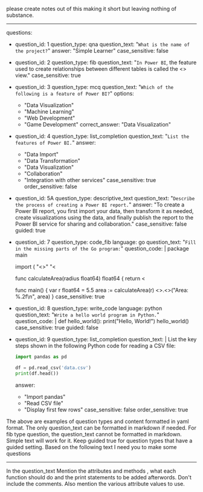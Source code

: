 please create notes out of this making it short but leaving nothing of substance. 

___

questions:
  - question_id: 1
    question_type: qna
    question_text: "`What is the name of the project?`"
    answer: "Simple Learner"
    case_sensitive: false

  - question_id: 2
    question_type: fib
    question_text: "`In Power BI`, the feature used to create relationships between different tables is called the <<Model>> view."
    case_sensitive: true

  - question_id: 3
    question_type: mcq
    question_text: "`Which of the following is a feature of Power BI?`"
    options:
      - "Data Visualization"
      - "Machine Learning"
      - "Web Development"
      - "Game Development"
    correct_answer: "Data Visualization"

  - question_id: 4
    question_type: list_completion
    question_text: "`List the features of Power BI.`"
    answer: 
      - "Data Import"
      - "Data Transformation"
      - "Data Visualization"
      - "Collaboration"
      - "Integration with other services"
    case_sensitive: true
    order_sensitive: false
  - question_id: 5A
    question_type: descriptive_text
    question_text: "`Describe the process of creating a Power BI report.`"
    answer: "To create a Power BI report, you first import your data, then transform it as needed, create visualizations using the data, and finally publish the report to the Power BI service for sharing and collaboration."
    case_sensitive: false
    guided: true
  - question_id: 7
    question_type: code_fib
    language: go
    question_text: "`Fill in the missing parts of the Go program:`"
    question_code: |
      package main

      import (
          "<<fmt>>"
          "<<math>>"
      )

      func calculateArea(radius float64) float64 {
          return <<math>>.<<Pi>> * radius * radius
      }

      func main() {
          var r float64 = 5.5
          area := calculateArea(r)
          <<fmt>>.<<Printf>>("Area: %.2f\n", area)
      }
    case_sensitive: true
  - question_id: 8
    question_type: write_code
    language: python
    question_text: "`Write a hello world program in Python.`"
    question_code: |
      def hello_world():
          print("Hello, World!")
      hello_world()
    case_sensitive: true
    guided: false
  - question_id: 9
    question_type: list_completion
    question_text: |
      List the key steps shown in the following Python code for reading a CSV file:

      ```python
      import pandas as pd

      df = pd.read_csv('data.csv')
      print(df.head())
      ```
    answer:
      - "Import pandas"
      - "Read CSV file"
      - "Display first few rows"
    case_sensitive: false
    order_sensitive: true


The above are examples of question types and content formatted in yaml format. The only question_text can be formatted in markdown if needed. For fib type question, the question_text cannot be formatted in markdown. Simple text will work for it. Keep guided true for question types that have a guided setting. 
Based on the following text I need you to make some questions

___
In the question_text Mention the attributes and methods , what each function should do and the print statements to be added afterwords. Don't include the comments. Also mention the various attribute values to use. 